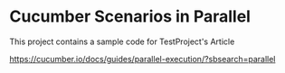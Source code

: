 # Cucumber Scenarios in Parallel

This project contains a sample code for TestProject's Article

https://cucumber.io/docs/guides/parallel-execution/?sbsearch=parallel   